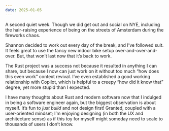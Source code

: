 ```yaml
---
date: 2025-01-05
---
```


A second quiet week. Though we did get out and social on NYE, including the hair-raising experience of being on the streets of Amsterdam during the fireworks chaos.

Shannon decided to work out every day of the break, and I’ve followed suit. It feels great to use the fancy new indoor bike setup over-and-over-and-over. But, that won’t last now that it’s back to work.

The Rust project was a success not because it resulted in anything I can share, but because I now can just work on it without too much “how does this even work” context revival. I’ve even established a good working relationship with Copilot, which is helpful to a creepy “how did it know that” degree, yet more stupid than I expected.

I have many thoughts about Rust and modern software now that I indulged in being a software engineer again, but the biggest observation is about myself. It’s fun to _just build_ and not design first! Granted, coupled with a user-oriented mindset; I’m enjoying designing (in both the UX and architecture sense) as if this toy for myself might someday need to scale to thousands of users I don’t know.
